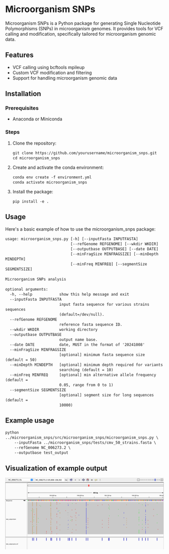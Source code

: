 # Microorganism SNPs

Microorganism SNPs is a Python package for generating Single Nucleotide Polymorphisms (SNPs) in microorganism genomes. It provides tools for VCF calling and modification, specifically tailored for microorganism genomic data.

## Features

- VCF calling using bcftools mpileup
- Custom VCF modification and filtering
- Support for handling microorganism genomic data

## Installation

### Prerequisites

- Anaconda or Miniconda

### Steps

1. Clone the repository:

   ```
   git clone https://github.com/yourusername/microorganism_snps.git
   cd microorganism_snps
   ```

2. Create and activate the conda environment:


   ```
   conda env create -f environment.yml
   conda activate microorganism_snps
   ```

3. Install the package:


   ```
   pip install -e .
   ```

## Usage

Here's a basic example of how to use the microorganism_snps package:

```
usage: microorganism_snps.py [-h] [--inputFasta INPUTFASTA]
                             [--refGenome REFGENOME] [--wkdir WKDIR]
                             [--outputbase OUTPUTBASE] [--date DATE]
                             [--minFragSize MINFRAGSIZE] [--minDepth MINDEPTH]
                             [--minFreq MINFREQ] [--segmentSize SEGMENTSIZE]

Microorganism SNPs analysis

optional arguments:
  -h, --help            show this help message and exit
  --inputFasta INPUTFASTA
                        input fasta sequence for various strains sequences
                        (default=/dev/null).
  --refGenome REFGENOME
                        reference fasta sequence ID.
  --wkdir WKDIR         working directory
  --outputbase OUTPUTBASE
                        output name base.
  --date DATE           date, MUST in the format of '20241008'
  --minFragSize MINFRAGSIZE
                        [optional] minimum fasta sequence size (default = 50)
  --minDepth MINDEPTH   [optional] minimum depth required for variants
                        searching (default = 10)
  --minFreq MINFREQ     [optional] min alternative allele frequency (default =
                        0.05, range from 0 to 1)
  --segmentSize SEGMENTSIZE
                        [optional] segment size for long sequences (default =
                        10000)
```


## Example usage

```
python ../microorganism_snps/src/microorganism_snps/microorganism_snps.py \
    --inputFasta ../microorganism_snps/tests/cmv_50_strains.fasta \
    --refGenome NC_006273.2 \
    --outputbase test_output
```

## Visualization of example output
![SNP Distribution](images/snp_distribution.png)
